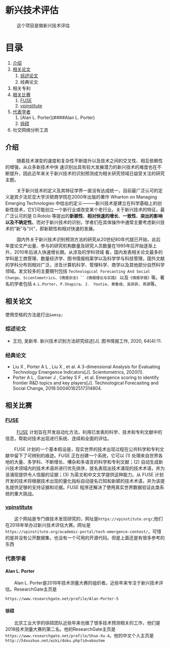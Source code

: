 # 新兴技术评估

&emsp; &emsp; 这个项目是做新兴技术评估

# 目录

1. [介绍](##介绍)
2. [相关论文](##相关论文)
   1. [综述论文](###综述论文)
   2. 经典论文
3. 相关专利
4. [相关比赛](##相关比赛)
   1. [FUSE](###FUSE)
   2. [vpinstitute](###vpinstitute)
5. [代表学者](###代表学者)
   1. [Alan L. Porter](####Alan L. Porter)
   2. [徐硕](####徐硕)
6. 社交网络分析工具

## 介绍

 &emsp; &emsp; 随着技术演变的速度和复杂性不断提升以及技术之间的交叉性、相互依赖性的增强，从众多新技术中快 速识别出具有较大发展潜力的新兴技术的难度也在不 断提升，因此近年来关于新兴技术的识别预测成为相关研究领域日益受关注的研究主题。

&emsp; &emsp; 关于新兴技术的定义及其特征学界一直没有达成统一，目前最广泛认可的定义是宾夕法尼亚大学沃顿商学院在2000年出版的著作 Wharton on Managing Emerging Technologies 中给出的定义———新兴技术是建立在科学基础上的创新性技术，它们可能创立一个新行业或改变某个老行业。关于新兴技术的特征，最 广泛认可的是 D.Rotolo 等提出的**新颖性**、**相对快速的增长**、**一致性**、**突出的影响以及不确定性**。而对于新兴技术的识别，学者们在具体操作中通常主要考虑新兴技术的“新”与“兴”，即新颖性和相对快速的发展。

&emsp; &emsp; 国内外关于新兴技术识别预测方法的研究从20世纪80年代就已开始，此后年度论文产出量、参与的研究机构数量及研究人员数量在1995年后开始逐渐上升，2010年后进入快速增长期。从涉及的学科领域 看，国内发表相关论文最多的学科是工商管理、数量经济学、图书情报档案学以及科学学与科技管理，国外文献的学科分布则相对广泛，涉及计算机科学、管理科学、商学以及其他部分自然科学领域。发文较多的主要期刊包括 `Technological Forecasting And Social Change`、`Scientometrics`、`《情报杂志》``《情报理论与实践》` 以及`《情报学报》`等。著名的学者包括 `A.L.Porter`、`P.Shapira`、`J． Youtie`、`黄鲁成`、`吴菲菲`、`周源`等。

## 相关论文

使用空格的方法是打出`&emsp;`

### 综述论文

- 王玏, 吴新年. 新兴技术识别方法研究综述[J]. 图书情报工作, 2020, 64(4):11.

### 经典论文

- Liu X , Porter A L , Liu X , et al. A 3-dimensional Analysis for Evaluating Technology Emergence Indicators[J]. Scientometrics, 2020(1).
- Porter A L , Garner J , Carley S F , et al. Emergence scoring to identify frontier R&D topics and key players[J]. Technological Forecasting and Social Change, 2018:S0040162517314804.



## 相关比赛

### [FUSE](https://www.iarpa.gov/index.php/research-programs/fuse)

&emsp; &emsp; [FUSE](https://www.iarpa.gov/index.php/research-programs/fuse) 计划旨在开发自动化方法，利用已发表的科学、技术和专利文献中的信息，帮助对技术出现进行系统、连续和全面的评估。

&emsp;&emsp;FUSE 计划的一个基本假设是，现实世界的技术出现过程在公共科学和专利文献中留下了可辨别的痕迹。FUSE 正在创建一个系统，它可以 (1) 处理来自世界各地的大量、多学科、不断增长、嘈杂和多语言的科学和专利文献；(2) 自动生成新兴技术领域内的技术术语并进行优先排序，提名表现出技术涌现的技术术语，并为该涌现提供令人信服的证据；(3) 为英文和中文文学提供这种能力。从 FUSE 计划开发的技术将根据技术出现的量化指标自动提名已知和新颖的技术术语，并为该提名提供足够的支持证据和论据。FUSE 程序还解决了使用真实世界数据验证此类系统的重大挑战。

### [vpinstitute](https://vpinstitute.org)

&emsp;&emsp;这个网站是专门做技术发现研究的，网址是`https://vpinstitute.org/`,他们在2018年举办过新兴技术评估大赛。网址是`https://vpinstitute.org/academic-portal/tech-emergence-contest/`，可惜的是并没有公开数据集，也没有一个可用的开源代码。但是上面还是有很多参考的东西

### 代表学者

#### Alan L. Porter

&emsp;&emsp;Alan L. Porter是2018年技术测量大赛的组织者。近些年来专注于新兴技术评估。ResearchGate主页是

`https://www.researchgate.net/profile/Alan-Porter-5`

#### 徐硕

&emsp;&emsp;北京工业大学的徐硕团队近些年来也做了很多技术预测相关的工作，他们是2018技术测量大赛的第二名。他的ResearchGate主页是`https://www.researchgate.net/profile/Shuo-Xu-4`。他的中文个人主页是`http://54xushuo.net/wiki/doku.php?id=aboutme`



### 
